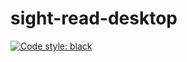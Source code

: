 # sight-read-desktop
[![Code style: black](https://img.shields.io/badge/code%20style-black-000000.svg)](https://github.com/psf/black)
